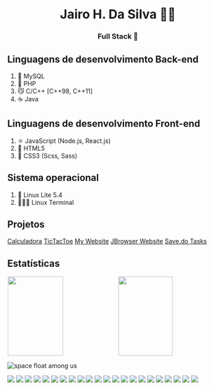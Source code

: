 <h1 align="center">Jairo H. Da Silva 👨‍💻</h1> 
<h3 align="center">Full Stack 📌</h3>

## Linguagens de desenvolvimento Back-end
1. 🐬 MySQL
2. 🐘 PHP
3. 😼 C/C++ [C++98, C++11]
4. ☕ Java

## Linguagens de desenvolvimento Front-end
1. ⚛️ JavaScript (Node.js, React.js)
2. 📄 HTML5
3. 📰 CSS3 (Scss, Sass)

## Sistema operacional
1. 🐧 Linux Lite 5.4
2. 🕵🏽‍♂️ Linux Terminal

## Projetos
[Calculadora](https://jairosilva2005.github.io/javascript-calculator/)
[TicTacToe](https://jairosilva2005.github.io/tictactoe/)
[My Website](https://my-website-nu-ten.vercel.app/)
[JBrowser Website](http://jbrowser-website.vercel.app/)
[Save.do Tasks](https://cdpn.io/jairosilva2005/debug/QWvydEd/bZrQWKQDOaWk)

## Estatísticas

<div style="display:flex;align-items:center;justify-content:center;flex-direction:row;">
  <img src="https://github-readme-stats.vercel.app/api?username=jairosilva2005&show_icons=true&theme=dracula" width="50%" height="180em">
  <img src="https://github-readme-stats.vercel.app/api/top-langs/?username=jairosilva2005&layout=compact&theme=dracula&hide=html" width="49.5%" height="180em">
</div>

![space float among us](https://emojis.slackmojis.com/emojis/images/1613270271/12726/space_float.gif?1613270271 "space float among us")

![](https://img.shields.io/static/v1?label=%20&message=JavaScript&color=333&style=for-the-badge&logo=javascript) ![](https://img.shields.io/static/v1?label=%20&message=React&color=333&style=for-the-badge&logo=react) ![](https://img.shields.io/static/v1?label=%20&message=PHP&color=333&style=for-the-badge&logo=php) ![](https://img.shields.io/static/v1?label=%20&message=C&color=333&style=for-the-badge&logo=c) ![](https://img.shields.io/static/v1?label=%20&message=CPP&color=333&style=for-the-badge&logo=cplusplus) ![](https://img.shields.io/static/v1?label=%20&message=MySQL&color=333&style=for-the-badge&logo=mysql) ![](https://img.shields.io/static/v1?label=%20&message=SCSS&color=333&style=for-the-badge&logo=sass) ![](https://img.shields.io/static/v1?label=%20&message=node&color=333&style=for-the-badge&logo=node.js) ![](https://img.shields.io/static/v1?label=%20&message=html&color=333&style=for-the-badge&logo=html5) ![](https://img.shields.io/static/v1?label=%20&message=css&color=333&style=for-the-badge&logo=css3) ![](https://img.shields.io/static/v1?label=%20&message=Visual%20Studio%20Code&color=333&style=for-the-badge&logo=visual-studio-code) ![](https://img.shields.io/static/v1?label=%20&message=atom&color=333&style=for-the-badge&logo=atom) ![](https://img.shields.io/static/v1?label=%20&message=Java&color=333&style=for-the-badge&logo=java) ![](https://img.shields.io/static/v1?label=%20&message=Linux&color=333&style=for-the-badge&logo=linux) ![](https://img.shields.io/static/v1?label=%20&message=Windows%20XP/7/10&color=333&style=for-the-badge&logo=windows) ![](https://img.shields.io/static/v1?label=%20&message=Vim&color=333&style=for-the-badge&logo=vim) ![](https://img.shields.io/static/v1?label=%20&message=eclipse&color=333&style=for-the-badge&logo=eclipse) ![](https://img.shields.io/static/v1?label=%20&message=express&color=333&style=for-the-badge&logo=express) ![](https://img.shields.io/static/v1?label=%20&message=vivaldi&color=333&style=for-the-badge&logo=vivaldi) ![](https://img.shields.io/static/v1?label=%20&message=insomnia&color=333&style=for-the-badge&logo=insomnia) ![](https://img.shields.io/static/v1?label=%20&message=stackoverflow&color=333&style=for-the-badge&logo=stackoverflow) ![](https://img.shields.io/static/v1?label=%20&message=geeksforgeeks&color=333&style=for-the-badge&logo=geeksforgeeks)
